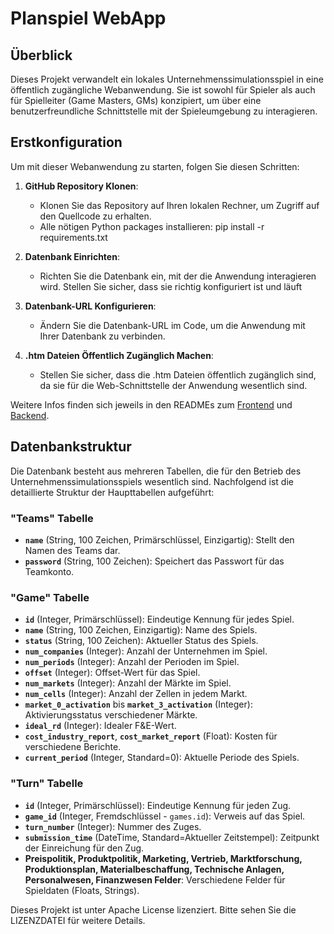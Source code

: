 # Planspiel WebApp

## Überblick

Dieses Projekt verwandelt ein lokales Unternehmenssimulationsspiel in eine öffentlich zugängliche Webanwendung. Sie ist sowohl für Spieler als auch für Spielleiter (Game Masters, GMs) konzipiert, um über eine benutzerfreundliche Schnittstelle mit der Spieleumgebung zu interagieren.

## Erstkonfiguration

Um mit dieser Webanwendung zu starten, folgen Sie diesen Schritten:

1. **GitHub Repository Klonen**:

   - Klonen Sie das Repository auf Ihren lokalen Rechner, um Zugriff auf den Quellcode zu erhalten.
   - Alle nötigen Python packages installieren: pip install -r requirements.txt
2. **Datenbank Einrichten**:

   - Richten Sie die Datenbank ein, mit der die Anwendung interagieren wird. Stellen Sie sicher, dass sie richtig konfiguriert ist und läuft
3. **Datenbank-URL Konfigurieren**:

   - Ändern Sie die Datenbank-URL im Code, um die Anwendung mit Ihrer Datenbank zu verbinden.
4. **.htm Dateien Öffentlich Zugänglich Machen**:

   - Stellen Sie sicher, dass die .htm Dateien öffentlich zugänglich sind, da sie für die Web-Schnittstelle der Anwendung wesentlich sind.

Weitere Infos finden sich jeweils in den READMEs zum [Frontend](/Frontend) und [Backend](/Backend).

## Datenbankstruktur

Die Datenbank besteht aus mehreren Tabellen, die für den Betrieb des Unternehmenssimulationsspiels wesentlich sind. Nachfolgend ist die detaillierte Struktur der Haupttabellen aufgeführt:

### "Teams" Tabelle

- **`name`** (String, 100 Zeichen, Primärschlüssel, Einzigartig): Stellt den Namen des Teams dar.
- **`password`** (String, 100 Zeichen): Speichert das Passwort für das Teamkonto.

### "Game" Tabelle

- **`id`** (Integer, Primärschlüssel): Eindeutige Kennung für jedes Spiel.
- **`name`** (String, 100 Zeichen, Einzigartig): Name des Spiels.
- **`status`** (String, 100 Zeichen): Aktueller Status des Spiels.
- **`num_companies`** (Integer): Anzahl der Unternehmen im Spiel.
- **`num_periods`** (Integer): Anzahl der Perioden im Spiel.
- **`offset`** (Integer): Offset-Wert für das Spiel.
- **`num_markets`** (Integer): Anzahl der Märkte im Spiel.
- **`num_cells`** (Integer): Anzahl der Zellen in jedem Markt.
- **`market_0_activation`** bis **`market_3_activation`** (Integer): Aktivierungsstatus verschiedener Märkte.
- **`ideal_rd`** (Integer): Idealer F&E-Wert.
- **`cost_industry_report`**, **`cost_market_report`** (Float): Kosten für verschiedene Berichte.
- **`current_period`** (Integer, Standard=0): Aktuelle Periode des Spiels.

### "Turn" Tabelle

- **`id`** (Integer, Primärschlüssel): Eindeutige Kennung für jeden Zug.
- **`game_id`** (Integer, Fremdschlüssel - `games.id`): Verweis auf das Spiel.
- **`turn_number`** (Integer): Nummer des Zuges.
- **`submission_time`** (DateTime, Standard=Aktueller Zeitstempel): Zeitpunkt der Einreichung für den Zug.
- **Preispolitik, Produktpolitik, Marketing, Vertrieb, Marktforschung, Produktionsplan, Materialbeschaffung, Technische Anlagen, Personalwesen, Finanzwesen Felder**: Verschiedene Felder für Spieldaten (Floats, Strings).

Dieses Projekt ist unter Apache License lizenziert. Bitte sehen Sie die LIZENZDATEI für weitere Details.
